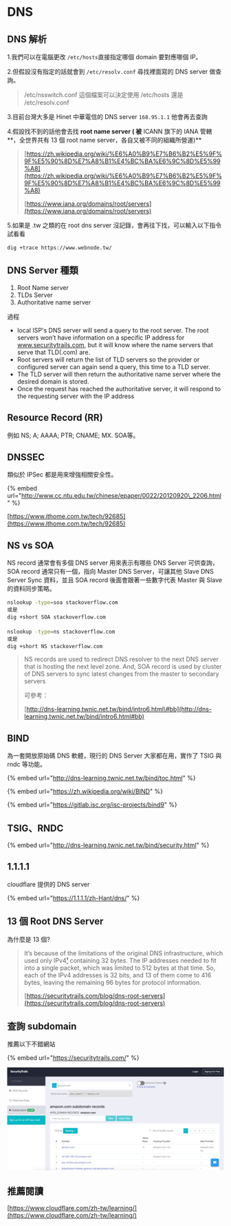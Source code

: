 # DNS

## DNS 解析

1.我們可以在電腦更改 `/etc/hosts`直接指定哪個 domain 要對應哪個 IP。

2.但假設沒有指定的話就會到 `/etc/resolv.conf` 尋找裡面寫的 DNS server 做查詢。

> /etc/nsswitch.conf 這個檔案可以決定使用 /etc/hosts 還是 /etc/resolv.conf

3.目前台灣大多是 Hinet 中華電信的 DNS server `168.95.1.1` 他會再去查詢

4.假設找不到的話他會去找 **root name server \( 被** ICANN 旗下的 IANA 管轄**，全世界共有 13 個 root name server，各自又被不同的組織所營運\)**

> [https://zh.wikipedia.org/wiki/%E6%A0%B9%E7%B6%B2%E5%9F%9F%E5%90%8D%E7%A8%B1%E4%BC%BA%E6%9C%8D%E5%99%A8](https://zh.wikipedia.org/wiki/%E6%A0%B9%E7%B6%B2%E5%9F%9F%E5%90%8D%E7%A8%B1%E4%BC%BA%E6%9C%8D%E5%99%A8)
>
> [https://www.iana.org/domains/root/servers](https://www.iana.org/domains/root/servers)

5.如果是 .tw 之類的在 root dns server 沒記錄，會再往下找，可以輸入以下指令試看看

```
dig +trace https://www.webnode.tw/
```

## DNS Server 種類

1. Root Name server
2. TLDs Server
3. Authoritative name server

過程

* local ISP's DNS server will send a query to the root server. The root servers won’t have information on a specific IP address for www.securitytrails.com, but it will know where the name servers that serve that TLD\(.com\) are.
* Root servers will return the list of TLD servers so the provider or configured server can again send a query, this time to a TLD server.
* The TLD server will then return the authoritative name server where the desired domain is stored.
* Once the request has reached the authoritative server, it will respond to the requesting server with the IP address

## Resource Record \(RR\)

例如 NS; A; AAAA; PTR; CNAME; MX. SOA等。

## **DNSSEC**

類似於 IPSec 都是用來增強相關安全性。

{% embed url="http://www.cc.ntu.edu.tw/chinese/epaper/0022/20120920\_2206.html" %}

[https://www.ithome.com.tw/tech/92685](https://www.ithome.com.tw/tech/92685)

## NS vs SOA

NS record 通常會有多個 DNS server 用來表示有哪些 DNS Server 可供查詢，SOA record 通常只有一個，指向 Master DNS Server，可讓其他 Slave DNS Server Sync 資料，並且 SOA record 後面會跟著一些數字代表 Master 與 Slave 的資料同步策略。

```bash
nslookup -type=soa stackoverflow.com
或是
dig +short SOA stackoverflow.com

nslookup -type=ns stackoverflow.com
或是
dig +short NS stackoverflow.com
```

> NS records are used to redirect DNS resolver to the next DNS server that is hosting the next level zone. And, SOA record is used by cluster of DNS servers to sync latest changes from the master to secondary servers
>
> 可參考：
>
> [http://dns-learning.twnic.net.tw/bind/intro6.html\#bb](http://dns-learning.twnic.net.tw/bind/intro6.html#bb)

## BIND

為一套開放原始碼 DNS 軟體，現行的 DNS Server 大家都在用，實作了 TSIG 與 rndc 等功能。

{% embed url="http://dns-learning.twnic.net.tw/bind/toc.html" %}

{% embed url="https://zh.wikipedia.org/wiki/BIND" %}

{% embed url="https://gitlab.isc.org/isc-projects/bind9" %}

## TSIG、RNDC

{% embed url="http://dns-learning.twnic.net.tw/bind/security.html" %}

## 1.1.1.1

cloudflare 提供的 DNS server

{% embed url="https://1.1.1.1/zh-Hant/dns/" %}



## 13 個 Root DNS Server

為什麼是 13 個?

> It’s because of the limitations of the original DNS infrastructure, which used only IPv4[¹](https://securitytrails.com/blog/dns-root-servers#reference-1) containing 32 bytes. The IP addresses needed to fit into a single packet, which was limited to 512 bytes at that time. So, each of the IPv4 addresses is 32 bits, and 13 of them come to 416 bytes, leaving the remaining 96 bytes for protocol information.
>
> [https://securitytrails.com/blog/dns-root-servers](https://securitytrails.com/blog/dns-root-servers)

## 查詢 subdomain

推薦以下不錯網站

{% embed url="https://securitytrails.com/" %}

![](../.gitbook/assets/ying-mu-kuai-zhao-20200807-xia-wu-5.21.52.png)

## 推薦閱讀

[https://www.cloudflare.com/zh-tw/learning/](https://www.cloudflare.com/zh-tw/learning/)

